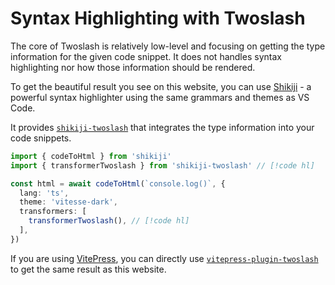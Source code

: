 # Syntax Highlighting with Twoslash

The core of Twoslash is relatively low-level and focusing on getting the type information for the given code snippet. It does not handles syntax highlighting nor how those information should be rendered.

To get the beautiful result you see on this website, you can use [Shikiji](https://shikiji.netlify.app/) - a powerful syntax highlighter using the same grammars and themes as VS Code.

It provides [`shikiji-twoslash`](https://shikiji.netlify.app/packages/twoslash) that integrates the type information into your code snippets.

```ts twoslash
import { codeToHtml } from 'shikiji'
import { transformerTwoslash } from 'shikiji-twoslash' // [!code hl]

const html = await codeToHtml(`console.log()`, {
  lang: 'ts',
  theme: 'vitesse-dark',
  transformers: [
    transformerTwoslash(), // [!code hl]
  ],
})
```

If you are using [VitePress](https://vitepress.dev/), you can directly use [`vitepress-plugin-twoslash`](https://shikiji.netlify.app/packages/vitepress) to get the same result as this website.
